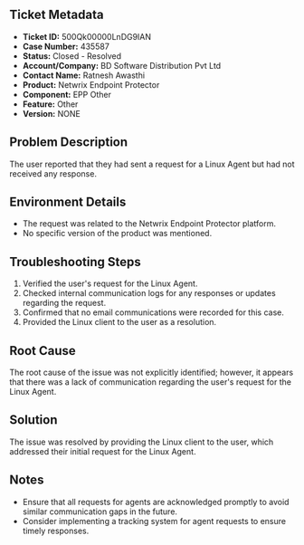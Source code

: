 ## Ticket Metadata
- **Ticket ID:** 500Qk00000LnDG9IAN
- **Case Number:** 435587
- **Status:** Closed - Resolved
- **Account/Company:** BD Software Distribution Pvt Ltd
- **Contact Name:** Ratnesh Awasthi
- **Product:** Netwrix Endpoint Protector
- **Component:** EPP Other
- **Feature:** Other
- **Version:** NONE

## Problem Description
The user reported that they had sent a request for a Linux Agent but had not received any response.

## Environment Details
- The request was related to the Netwrix Endpoint Protector platform.
- No specific version of the product was mentioned.

## Troubleshooting Steps
1. Verified the user's request for the Linux Agent.
2. Checked internal communication logs for any responses or updates regarding the request.
3. Confirmed that no email communications were recorded for this case.
4. Provided the Linux client to the user as a resolution.

## Root Cause
The root cause of the issue was not explicitly identified; however, it appears that there was a lack of communication regarding the user's request for the Linux Agent.

## Solution
The issue was resolved by providing the Linux client to the user, which addressed their initial request for the Linux Agent.

## Notes
- Ensure that all requests for agents are acknowledged promptly to avoid similar communication gaps in the future.
- Consider implementing a tracking system for agent requests to ensure timely responses.